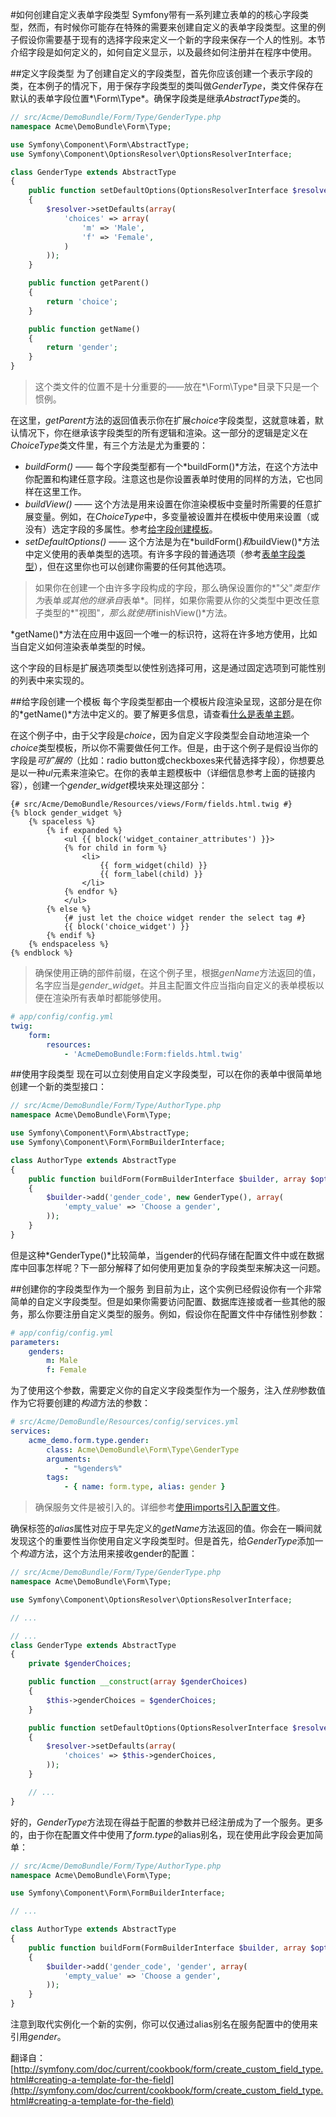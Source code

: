 #如何创建自定义表单字段类型
Symfony带有一系列建立表单的的核心字段类型，然而，有时候你可能存在特殊的需要来创建自定义的表单字段类型。这里的例子假设你需要基于现有的选择字段来定义一个新的字段来保存一个人的性别。本节介绍字段是如何定义的，如何自定义显示，以及最终如何注册并在程序中使用。

##定义字段类型
为了创建自定义的字段类型，首先你应该创建一个表示字段的类，在本例子的情况下，用于保存字段类型的类叫做*GenderType*，类文件保存在默认的表单字段位置*<BundleName>\Form\Type*。确保字段类是继承*AbstractType*类的。
```php
// src/Acme/DemoBundle/Form/Type/GenderType.php
namespace Acme\DemoBundle\Form\Type;

use Symfony\Component\Form\AbstractType;
use Symfony\Component\OptionsResolver\OptionsResolverInterface;

class GenderType extends AbstractType
{
    public function setDefaultOptions(OptionsResolverInterface $resolver)
    {
        $resolver->setDefaults(array(
            'choices' => array(
                'm' => 'Male',
                'f' => 'Female',
            )
        ));
    }

    public function getParent()
    {
        return 'choice';
    }

    public function getName()
    {
        return 'gender';
    }
}
```

> 这个类文件的位置不是十分重要的——放在*\Form\Type*目录下只是一个惯例。

在这里，*getParent*方法的返回值表示你在扩展*choice*字段类型，这就意味着，默认情况下，你在继承该字段类型的所有逻辑和渲染。这一部分的逻辑是定义在*ChoiceType*类文件里，有三个方法是尤为重要的：
- *buildForm()* —— 每个字段类型都有一个*buildForm()*方法，在这个方法中你配置和构建任意字段。注意这也是你设置表单时使用的同样的方法，它也同样在这里工作。
- *buildView()* —— 这个方法是用来设置在你渲染模板中变量时所需要的任意扩展变量。例如，在*ChoiceType*中，多变量被设置并在模板中使用来设置（或没有）选定字段的多属性。参考[给字段创建模板](http://symfony.com/doc/current/cookbook/form/create_custom_field_type.html#creating-a-template-for-the-field)。
- *setDefaultOptions()* —— 这个方法是为在*buildForm()*和*buildView()*方法中定义使用的表单类型的选项。有许多字段的普通选项（参考[表单字段类型](http://symfony.com/doc/current/reference/forms/types/form.html)），但在这里你也可以创建你需要的任何其他选项。

> 如果你在创建一个由许多字段构成的字段，那么确保设置你的*"父"*类型作为*表单*或其他的继承自*表单*。同样，如果你需要从你的父类型中更改任意子类型的*"视图"*，那么就使用*finishView()*方法。

*getName()*方法在应用中返回一个唯一的标识符，这将在许多地方使用，比如当自定义如何渲染表单类型的时候。

这个字段的目标是扩展选项类型以使性别选择可用，这是通过固定选项到可能性别的列表中来实现的。

##给字段创建一个模板
每个字段类型都由一个模板片段渲染呈现，这部分是在你的*getName()*方法中定义的。要了解更多信息，请查看[什么是表单主题](http://symfony.com/doc/current/cookbook/form/form_customization.html#cookbook-form-customization-form-themes)。

在这个例子中，由于父字段是*choice*，因为自定义字段类型会自动地渲染一个*choice*类型模板，所以你不需要做任何工作。但是，由于这个例子是假设当你的字段是*可扩展的*（比如：radio button或checkboxes来代替选择字段），你想要总是以一种*ul*元素来渲染它。在你的表单主题模板中（详细信息参考上面的链接内容），创建一个*gender_widget*模块来处理这部分：
```twig
{# src/Acme/DemoBundle/Resources/views/Form/fields.html.twig #}
{% block gender_widget %}
    {% spaceless %}
        {% if expanded %}
            <ul {{ block('widget_container_attributes') }}>
            {% for child in form %}
                <li>
                    {{ form_widget(child) }}
                    {{ form_label(child) }}
                </li>
            {% endfor %}
            </ul>
        {% else %}
            {# just let the choice widget render the select tag #}
            {{ block('choice_widget') }}
        {% endif %}
    {% endspaceless %}
{% endblock %}
```

> 确保使用正确的部件前缀，在这个例子里，根据*genName*方法返回的值，名字应当是*gender_widget*。并且主配置文件应当指向自定义的表单模板以便在渲染所有表单时都能够使用。
```yaml
# app/config/config.yml
twig:
    form:
        resources:
            - 'AcmeDemoBundle:Form:fields.html.twig'
```

##使用字段类型
现在可以立刻使用自定义字段类型，可以在你的表单中很简单地创建一个新的类型接口：
```php
// src/Acme/DemoBundle/Form/Type/AuthorType.php
namespace Acme\DemoBundle\Form\Type;

use Symfony\Component\Form\AbstractType;
use Symfony\Component\Form\FormBuilderInterface;

class AuthorType extends AbstractType
{
    public function buildForm(FormBuilderInterface $builder, array $options)
    {
        $builder->add('gender_code', new GenderType(), array(
            'empty_value' => 'Choose a gender',
        ));
    }
}
```

但是这种*GenderType()*比较简单，当gender的代码存储在配置文件中或在数据库中回事怎样呢？下一部分解释了如何使用更加复杂的字段类型来解决这一问题。

##创建你的字段类型作为一个服务
到目前为止，这个实例已经假设你有一个非常简单的自定义字段类型。但是如果你需要访问配置、数据库连接或者一些其他的服务，那么你要注册自定义类型的服务。例如，假设你在配置文件中存储性别参数：
```yaml
# app/config/config.yml
parameters:
    genders:
        m: Male
        f: Female
```
为了使用这个参数，需要定义你的自定义字段类型作为一个服务，注入*性别*参数值作为它将要创建的*构造*方法的参数：
```yaml
# src/Acme/DemoBundle/Resources/config/services.yml
services:
    acme_demo.form.type.gender:
        class: Acme\DemoBundle\Form\Type\GenderType
        arguments:
            - "%genders%"
        tags:
            - { name: form.type, alias: gender }
```

> 确保服务文件是被引入的。详细参考[使用imports引入配置文件](http://symfony.com/doc/current/book/service_container.html#service-container-imports-directive)。

确保标签的*alias*属性对应于早先定义的*getName*方法返回的值。你会在一瞬间就发现这个的重要性当你使用自定义字段类型时。但是首先，给*GenderType*添加一个*构造*方法，这个方法用来接收gender的配置：
```php
// src/Acme/DemoBundle/Form/Type/GenderType.php
namespace Acme\DemoBundle\Form\Type;

use Symfony\Component\OptionsResolver\OptionsResolverInterface;

// ...

// ...
class GenderType extends AbstractType
{
    private $genderChoices;

    public function __construct(array $genderChoices)
    {
        $this->genderChoices = $genderChoices;
    }

    public function setDefaultOptions(OptionsResolverInterface $resolver)
    {
        $resolver->setDefaults(array(
            'choices' => $this->genderChoices,
        ));
    }

    // ...
}
```

好的，*GenderType*方法现在得益于配置的参数并已经注册成为了一个服务。更多的，由于你在配置文件中使用了*form.type*的alias别名，现在使用此字段会更加简单：
```php
// src/Acme/DemoBundle/Form/Type/AuthorType.php
namespace Acme\DemoBundle\Form\Type;

use Symfony\Component\Form\FormBuilderInterface;

// ...

class AuthorType extends AbstractType
{
    public function buildForm(FormBuilderInterface $builder, array $options)
    {
        $builder->add('gender_code', 'gender', array(
            'empty_value' => 'Choose a gender',
        ));
    }
}
```

注意到取代实例化一个新的实例，你可以仅通过alias别名在服务配置中的使用来引用*gender*。

翻译自：[http://symfony.com/doc/current/cookbook/form/create_custom_field_type.html#creating-a-template-for-the-field](http://symfony.com/doc/current/cookbook/form/create_custom_field_type.html#creating-a-template-for-the-field)